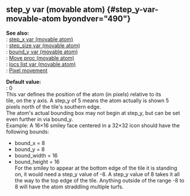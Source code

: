 ## step_y var (movable atom) {#step_y-var-movable-atom byondver="490"}    
**See also:**    
:   [step_x var (movable atom)](/atom/movable/var/step_x)    
:   [step_size var (movable atom)](/atom/movable/var/step_size)    
:   [bound_y var (movable atom)](/atom/movable/var/bound_x)    
:   [Move proc (movable atom)](/atom/movable/proc/Move)    
:   [locs list var (movable atom)](/atom/movable/var/locs)    
:   [Pixel movement](/%7Bnotes%7D/pixel-movement)    
<!-- -->    
**Default value:**    
:   0    
This var defines the position of the atom (in pixels) relative to its    
tile, on the y axis. A step_y of 5 means the atom actually is shown 5    
pixels north of the tile\'s southern edge.    
The atom\'s actual bounding box may not begin at step_y, but can be set    
even further in via bound_y.    
Example: A 16×16 smiley face centered in a 32×32 icon should have the    
following bounds:    
-   bound_x = 8    
-   bound_y = 8    
-   bound_width = 16    
-   bound_height = 16    
For the smiley to appear at the bottom edge of the tile it is standing    
on, it would need a step_y value of -8. A step_y value of 8 takes it all    
the way to the top edge of the tile. Anything outside of the range -8 to    
8 will have the atom straddling multiple turfs.  